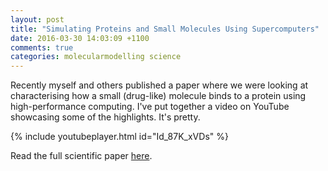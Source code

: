 ```yaml
---
layout: post
title: "Simulating Proteins and Small Molecules Using Supercomputers"
date: 2016-03-30 14:03:09 +1100
comments: true
categories: molecularmodelling science
---
```

Recently myself and others published a paper where we were looking at
characterising how a small (drug-like) molecule binds to a protein using
high-performance computing. I've put together a video on YouTube showcasing
some of the highlights. It's pretty.

{% include youtubeplayer.html id="Id_87K_xVDs" %}

Read the full scientific paper
[here](http://journals.plos.org/ploscompbiol/article?id=10.1371/journal.pcbi.1004811).
